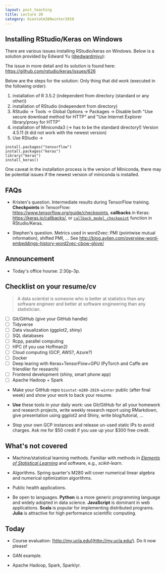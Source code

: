 ```yaml
---
layout: post_teaching
title: Lecture 20
category: biostatm280winter2019
---
```


## Installing RStudio/Keras on Windows

There are various issues installing RStudio/keras on Windows. Below is a solution provided by Edward Yu ([@edwardmjyu](https://github.com/edwardmjyu)):

The issue in more detail and its solution is found here: 
<https://github.com/rstudio/keras/issues/626>

Below are the steps for the solution: 
Only thing that did work (executed in the following order):

1. installation of R 3.5.2 (independent from directory (standard or any other))
2. installation of RStudio (independent from directory)
3. RStudio -> Tools -> Global Options -> Packages -> Disable both "Use secure download method for HTTP" and "Use Internet Explorer library/proxy for HTTP"
4. installation of Miniconda3 (-> has to be the standard directory!) Version 4.5.11 (it did not work with the newest version)
5. Use RStudio ->
```{r}
install.packages("tensorflow")
install.packages("keras")
library("keras")
install_keras() 
```
One caveat in the installation process is the version of Miniconda, there may be potential issues if the newest version of miniconda is installed. 

## FAQs

* Kristen's question. Intermediate results during TensorFlow training. **Checkpoints** in TensorFlow: <https://www.tensorflow.org/guide/checkpoints>, **callbacks** in Keras: <https://keras.io/callbacks/>, or [`callback_model_checkpoint`](https://www.rdocumentation.org/packages/keras/versions/2.2.4/topics/callback_model_checkpoint) function in RStudio/Keras.

* Stephen's question. Metrics used in word2vec: PMI (pointwise mutual information), shifted PMI, ... See <http://blog.aylien.com/overview-word-embeddings-history-word2vec-cbow-glove/>

## Announcement

* Today's office hourse: 2:30p-3p.

## Checklist on your resume/cv

> A data scientist is someone who is better at statistics than any software engineer and better at software engineering than any statistician.  

- [ ] Git/GitHub (give your GitHub handle)  
- [ ] Tidyverse   
- [ ] Data visualization (ggplot2, shiny)  
- [ ] SQL databases  
- [ ] Rcpp, parallel computing  
- [ ] HPC (if you use Hoffman2) 
- [ ] Cloud computing (GCP, AWS?, Azure?)  
- [ ] Docker  
- [ ] Deep learing with Keras+TensorFlow+GPU (PyTorch and Caffe are friendlier for research)  
- [ ] Frontend development (shiny, smart phone app)  
- [ ] Apache Hadoop + Spark  

* Make your GitHub repo `biostat-m280-2019-winter` public (after final week) and show your work to back your resume.

* **Use** these tools in your daily work: use Git/GitHub for all your homework and research projects, write weekly research report using RMarkdown, give presentation using ggplot2 and Shiny, write blog/tutorial, ...

* Stop your own GCP instances and release un-used static IPs to avoid charges. Ask me for \$50 credit if you use up your \$300 free credit. 

## What's not covered

- Machine/statistical learning methods. Familiar with methods in [_Elements of Statistical Learning_](https://web.stanford.edu/~hastie/ElemStatLearn/) and software, e.g., _scikit-learn_.  

- Algorithms. Spring quarter's M280 will cover numerical linear algebra and numerical optimization algorithms. 

- Public health applications.

- Be open to languages. **Python** is a more generic programming language and widely adopted in data science. **JavaScript** is dominant in web applications. **Scala** is popular for implementing distributed programs. **Julia** is attractive for high performance scientific computing.

## Today

* Course evaluation: [http://my.ucla.edu](http://my.ucla.edu/). Do it now please!

* GAN example.

* Apache Hadoop, Spark, Sparklyr.
